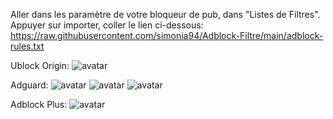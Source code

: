 Aller dans les paramètre de votre bloqueur de pub, dans "Listes de Filtres". Appuyer sur importer, coller le lien ci-dessous:
https://raw.githubusercontent.com/simonia94/Adblock-Filtre/main/adblock-rules.txt

Ublock Origin:
![avatar](https://officialsimonia94.files.wordpress.com/2021/09/snipaste_2021-09-19_11-07-02.png)

Adguard:
![avatar](https://officialsimonia94.files.wordpress.com/2021/12/snipaste_2021-12-22_11-53-28.png)
![avatar](https://officialsimonia94.files.wordpress.com/2021/12/snipaste_2021-12-22_11-54-13.png)
![avatar](https://officialsimonia94.files.wordpress.com/2021/12/snipaste_2021-12-22_11-55-03.png)

Adblock Plus:
![avatar](https://officialsimonia94.files.wordpress.com/2021/09/snipaste_2021-09-19_11-11-53.png)




